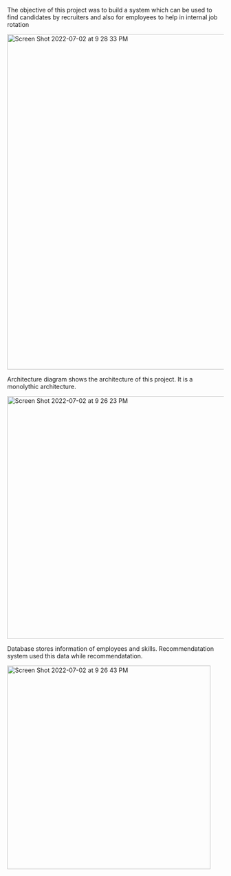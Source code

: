 The objective of this project was to build a system which can be used to find candidates by recruiters and also for employees to help in internal job rotation


<img width="779" alt="Screen Shot 2022-07-02 at 9 28 33 PM" src="https://user-images.githubusercontent.com/94020074/177020923-b531d285-58c7-4b8a-ac99-fcea7b60303a.png">

Architecture diagram shows the architecture of this project. 
It is a monolythic architecture.

<img width="564" alt="Screen Shot 2022-07-02 at 9 26 23 PM" src="https://user-images.githubusercontent.com/94020074/177020924-8ba0d8b8-3d33-4e54-a55b-508b79906a83.png">

Database stores information of employees and skills.
Recommendatation system used this data while recommendatation.


<img width="473" alt="Screen Shot 2022-07-02 at 9 26 43 PM" src="https://user-images.githubusercontent.com/94020074/177020928-bb7c8671-5b59-4d59-862b-6ccba0d6fbcb.png">



